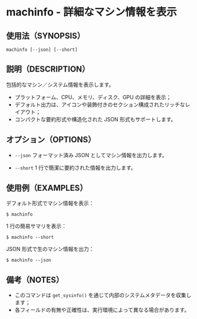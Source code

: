 # machinfo - 詳細なマシン情報を表示

## 使用法（SYNOPSIS）

```shell
machinfo [--json] [--short]
```


## 説明（DESCRIPTION）

包括的なマシン／システム情報を表示します。

* プラットフォーム、CPU、メモリ、ディスク、GPU の詳細を表示；
* デフォルト出力は、アイコンや装飾付きのセクション構成されたリッチなレイアウト；
* コンパクトな要約形式や構造化された JSON 形式もサポートします。


## オプション（OPTIONS）

* `--json`
  フォーマット済み JSON としてマシン情報を出力します。

* `--short`
  1 行で簡潔に要約された情報を出力します。


## 使用例（EXAMPLES）

デフォルト形式でマシン情報を表示：

```shell
$ machinfo
```

1 行の簡易サマリを表示：

```shell
$ machinfo --short
```

JSON 形式で生のマシン情報を出力：

```shell
$ machinfo --json
```


## 備考（NOTES）

* このコマンドは `get_sysinfo()` を通じて内部のシステムメタデータを収集します；
* 各フィールドの有無や正確性は、実行環境によって異なる場合があります。
